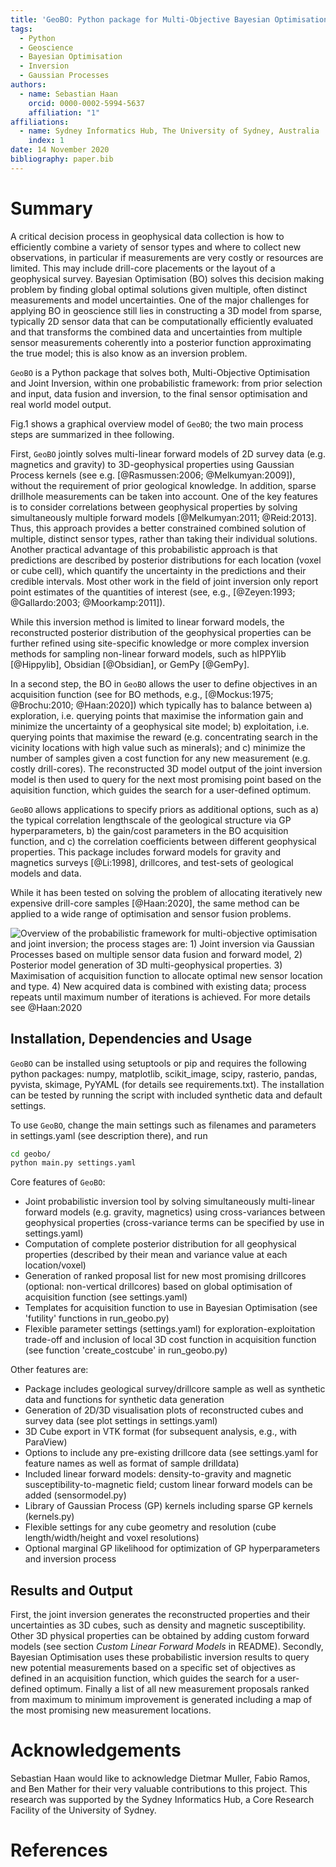 ```yaml
---
title: 'GeoBO: Python package for Multi-Objective Bayesian Optimisation and Joint Inversion in Geosciences'
tags:
  - Python
  - Geoscience
  - Bayesian Optimisation
  - Inversion
  - Gaussian Processes
authors:
  - name: Sebastian Haan
    orcid: 0000-0002-5994-5637
    affiliation: "1"
affiliations:
  - name: Sydney Informatics Hub, The University of Sydney, Australia
    index: 1
date: 14 November 2020
bibliography: paper.bib
---
```

<!-- pandoc -V geometry:margin=1in -V fontsize:11pt --filter pandoc-citeproc  -o paper.pdf paper.md -->
<!--add "author: Sebastian Haan" to meta for standard pandoc conversion --> 


# Summary

A critical decision process in geophysical data collection is how to efficiently combine a variety of sensor types and where to collect new observations, in particular if measurements are very costly or resources are limited. This may include drill-core placements or the layout of a geophysical survey. Bayesian Optimisation (BO) solves this decision making problem by finding global optimal solutions given multiple, often distinct measurements and model uncertainties. One of the major challenges for applying BO in geoscience still lies in constructing a 3D model from sparse, typically 2D sensor data that can be computationally efficiently evaluated and that transforms the combined data and uncertainties from multiple sensor measurements coherently into a posterior function approximating the true model; this is also know as an inversion problem.

``GeoBO`` is a Python package that solves both, Multi-Objective Optimisation and Joint Inversion, within one probabilistic framework: from prior selection and input, data fusion and inversion, to the final sensor optimisation and real world model output. 
<!-- While the current implementation generates 3D geophysical properties based on gravity and magnetic inversion and searching for optimal new drillcore measurements, in principle, the same model can be applied to a wide range of sensor fusion problems and allocation problems, such as: How to position or activate sensors for quasi-linear inverse problems (e.g. seismic, tomography) or if the model state is dynamic?  Where to sample if the cost function is incomplete? -->
Fig.1 shows a graphical overview model of ``GeoBO``; the two main process steps are summarized in thee following. 

First, ``GeoBO`` jointly solves multi-linear forward models of 2D survey data (e.g. magnetics and gravity) to 3D-geophysical properties using Gaussian Process kernels (see e.g. [@Rasmussen:2006; @Melkumyan:2009]), without the requirement of prior geological knowledge. In addition, sparse drillhole measurements can be taken into account. One of the key features is to consider correlations between geophysical properties by solving simultaneously multiple forward models [@Melkumyan:2011; @Reid:2013]. Thus, this approach provides a better constrained combined solution of multiple, distinct sensor types, rather than taking their individual solutions. Another practical advantage of this probabilistic approach is that predictions are described by posterior distributions for each location (voxel or cube cell), which quantify the uncertainty in the predictions and their credible intervals. Most other work in the field of joint inversion only report point estimates of the quantities of interest (see, e.g., [@Zeyen:1993; @Gallardo:2003; @Moorkamp:2011]).

While this inversion method is limited to linear forward models, the reconstructed posterior distribution of the geophysical properties can be further refined using site-specific knowledge or more complex inversion methods for sampling non-linear forward models, such as hIPPYlib [@Hippylib], Obsidian [@Obsidian], or GemPy [@GemPy].

In a second step, the BO in `GeoBO` allows the user to define objectives in an acquisition function (see for BO methods, e.g., [@Mockus:1975; @Brochu:2010; @Haan:2020]) which typically has to balance between a) exploration, i.e. querying points that maximise the information gain and minimize the uncertainty of a geophysical site model; b) exploitation, i.e. querying points that maximise the reward (e.g. concentrating search in the vicinity locations with high value such as minerals); and c) minimize the number of samples given a cost function for any new measurement (e.g. costly drill-cores). The reconstructed 3D model output of the joint inversion model is then used to query for the next most promising point based on the aquisition function, which guides the search for a user-defined optimum.


``GeoBO`` allows applications to specify priors as additional options, such as a) the typical correlation lengthscale of the geological structure via GP hyperparameters, b) the gain/cost parameters in the BO acquisition function, and c) the correlation coefficients between different geophysical properties. This package includes forward models for gravity and magnetics surveys [@Li:1998], drillcores, and test-sets of geological models and data. 

While it has been tested on solving the problem of allocating iteratively new expensive drill-core samples [@Haan:2020], the same method can be applied to a wide range of optimisation and sensor fusion problems. 


![Overview of the probabilistic framework for multi-objective optimisation and joint inversion; the process stages are: 1) Joint inversion via Gaussian Processes based on multiple sensor data fusion and forward model,  2) Posterior model generation of 3D multi-geophysical properties. 3) Maximisation of acquisition function to allocate optimal new sensor location and type. 4)  New acquired data is combined with existing data; process repeats until maximum number of iterations is achieved. For more details see @Haan:2020](graphmodel2.png)

## Installation, Dependencies and Usage
``GeoBO`` can be installed using setuptools or pip and requires the following python packages: numpy, matplotlib, scikit_image, scipy, rasterio, pandas, pyvista, skimage, PyYAML (for details see requirements.txt). The installation can be tested by running the script with included synthetic data and default settings.

To use ``GeoBO``, change the main settings such as filenames and parameters in settings.yaml (see description there), and run 
```sh
cd geobo/
python main.py settings.yaml
```

Core features of ``GeoBO``:

 - Joint probabilistic inversion tool by solving simultaneously multi-linear forward models (e.g. gravity, magnetics) using cross-variances between geophysical properties (cross-variance terms can be specified by use in settings.yaml)
 - Computation of complete posterior distribution for all geophysical properties (described by their mean and variance value at each location/voxel) 
 - Generation of ranked proposal list for new most promising drillcores (optional: non-vertical drillcores) based on global optimisation of acquisition function (see settings.yaml)
 - Templates for acquisition function to use in Bayesian Optimisation (see 'futility' functions in run_geobo.py)
 - Flexible parameter settings (settings.yaml) for exploration-exploitation trade-off and inclusion of local 3D cost function in acquisition function (see function 'create_costcube' in run_geobo.py)

Other features are:

 - Package includes geological survey/drillcore sample as well as synthetic data and functions for synthetic data generation
 - Generation of 2D/3D visualisation plots of reconstructed cubes and survey data (see plot settings in settings.yaml)
 - 3D Cube export in VTK format (for subsequent analysis, e.g., with ParaView)
 - Options to include any pre-existing drillcore data (see settings.yaml for feature names as well as format of sample drilldata)
 - Included linear forward models: density-to-gravity and magnetic susceptibility-to-magnetic field; custom linear forward models can be added (sensormodel.py)
 - Library of Gaussian Process (GP) kernels including sparse GP kernels (kernels.py)
 - Flexible settings for any cube geometry and resolution (cube length/width/height and voxel resolutions)
 - Optional  marginal GP likelihood for  optimization of GP hyperparameters and inversion process


## Results and Output

First, the joint inversion generates the reconstructed properties and their uncertainties as 3D cubes, such as density and magnetic susceptibility. Other 3D physical properties can be obtained by adding custom forward models (see section *Custom Linear Forward Models* in README). Secondly, Bayesian Optimisation uses these probabilistic inversion results to query new potential measurements based on a specific set of objectives as defined in an acquisition function, which guides the search for a user-defined optimum. Finally a list of all new measurement proposals ranked from maximum to minimum improvement is generated including a map of the most promising new measurement locations.


# Acknowledgements
Sebastian Haan would like to acknowledge Dietmar Muller, Fabio Ramos, and Ben Mather for their very valuable contributions to this project. This research was supported by the Sydney Informatics Hub, a Core Research Facility of the University of Sydney.


# References
